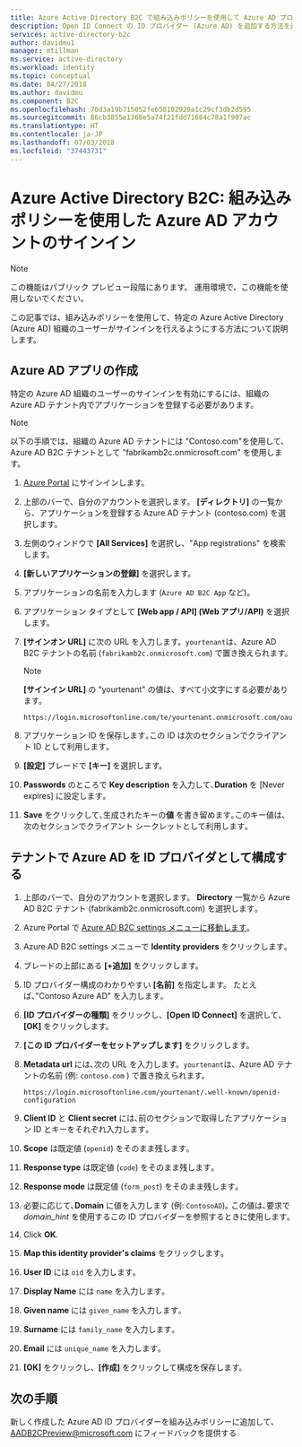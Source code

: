 ```yaml
---
title: Azure Active Directory B2C で組み込みポリシーを使用して Azure AD プロバイダーを追加する| Microsoft Docs
description: Open ID Connect の ID プロバイダー (Azure AD) を追加する方法を説明します。
services: active-directory-b2c
author: davidmu1
manager: mtillman
ms.service: active-directory
ms.workload: identity
ms.topic: conceptual
ms.date: 04/27/2018
ms.author: davidmu
ms.component: B2C
ms.openlocfilehash: 70d3a19b715052fe658102929a1c29cf3db2d595
ms.sourcegitcommit: 86cb3855e1368e5a74f21fdd71684c78a1f907ac
ms.translationtype: HT
ms.contentlocale: ja-JP
ms.lasthandoff: 07/03/2018
ms.locfileid: "37443731"
---
```

# <a name="azure-active-directory-b2c-sign-in-using-azure-ad-accounts-through-a-built-in-policy"></a>Azure Active Directory B2C: 組み込みポリシーを使用した Azure AD アカウントのサインイン

>[!NOTE]
> この機能はパブリック プレビュー段階にあります。 運用環境で、この機能を使用しないでください。

この記事では、組み込みポリシーを使用して、特定の Azure Active Directory (Azure AD) 組織のユーザーがサインインを行えるようにする方法について説明します。

## <a name="create-an-azure-ad-app"></a>Azure AD アプリの作成

特定の Azure AD 組織のユーザーのサインインを有効にするには、組織の Azure AD テナント内でアプリケーションを登録する必要があります。

>[!NOTE]
> 以下の手順では、組織の Azure AD テナントには "Contoso.com"を使用して、Azure AD B2C テナントとして "fabrikamb2c.onmicrosoft.com" を使用します。

1. [Azure Portal](https://portal.azure.com) にサインインします。
1. 上部のバーで、自分のアカウントを選択します。 **[ディレクトリ]** の一覧から、アプリケーションを登録する Azure AD テナント (contoso.com) を選択します。
1. 左側のウィンドウで **[All Services]**  を選択し、"App registrations" を検索します。
1. **[新しいアプリケーションの登録]** を選択します。
1. アプリケーションの名前を入力します (`Azure AD B2C App` など)。
1. アプリケーション タイプとして **[Web app / API] \(Web アプリ/API)** を選択します。
1. **[サインオン URL]** に次の URL を入力します。`yourtenant`は、Azure AD B2C テナントの名前 (`fabrikamb2c.onmicrosoft.com`) で置き換えられます。

    >[!NOTE]
    >**[サインイン URL]** の "yourtenant" の値は、すべて小文字にする必要があります。

    ```Console
    https://login.microsoftonline.com/te/yourtenant.onmicrosoft.com/oauth2/authresp
    ```

1. アプリケーション ID を保存します｡この ID は次のセクションでクライアント ID として利用します｡
1. **[設定]** ブレードで **[キー]** を選択します。
1. **Passwords** のところで **Key description** を入力して､**Duration** を [Never expires] に設定します｡ 
1. **Save** をクリックして､生成されたキーの**値** を書き留めます｡このキー値は､次のセクションでクライアント シークレットとして利用します｡

## <a name="configure-azure-ad-as-an-identity-provider-in-your-tenant"></a>テナントで Azure AD を ID プロバイダとして構成する

1. 上部のバーで、自分のアカウントを選択します。 **Directory** 一覧から Azure AD B2C テナント (fabrikamb2c.onmicrosoft.com) を選択します｡
1. Azure Portal で [Azure AD B2C settings メニューに移動します](active-directory-b2c-app-registration.md#navigate-to-b2c-settings)｡
1. Azure AD B2C settings メニューで **Identity providers** をクリックします｡
1. ブレードの上部にある **[+追加]** をクリックします。
1. ID プロバイダー構成のわかりやすい **[名前]** を指定します。 たとえば､"Contoso Azure AD" を入力します｡
1. **[ID プロバイダーの種類]** をクリックし、**[Open ID Connect]** を選択して、**[OK]** をクリックします。
1. **[この ID プロバイダーをセットアップします]** をクリックします。
1. **Metadata url** には､次の URL を入力します。`yourtenant`は、Azure AD テナントの名前 (例: `contoso.com` ) で置き換えられます。

    ```Console
    https://login.microsoftonline.com/yourtenant/.well-known/openid-configuration
    ```
1. **Client ID** と **Client secret** には､前のセクションで取得したアプリケーション ID とキーをそれぞれ入力します｡
1. **Scope** は既定値 (`openid`) をそのまま残します｡
1. **Response type** は既定値 (`code`) をそのまま残します｡
1. **Response mode** は既定値 (`form_post`) をそのまま残します｡
1. 必要に応じて､**Domain** に値を入力します (例: `ContosoAD`)｡ この値は､要求で *domain_hint* を使用するこの ID プロバイダーを参照するときに使用します｡ 
1. Click **OK**.
1. **Map this identity provider's claims** をクリックします｡
1. **User ID** には `oid` を入力します｡
1. **Display Name** には `name` を入力します｡
1. **Given name** には `given_name` を入力します｡
1. **Surname** には `family_name` を入力します｡
1. **Email** には `unique_name` を入力します｡
1. **[OK]** をクリックし、**[作成]** をクリックして構成を保存します。

## <a name="next-steps"></a>次の手順

新しく作成した Azure AD ID プロバイダーを組み込みポリシーに追加して､[AADB2CPreview@microsoft.com](mailto:AADB2CPreview@microsoft.com) にフィードバックを提供する
